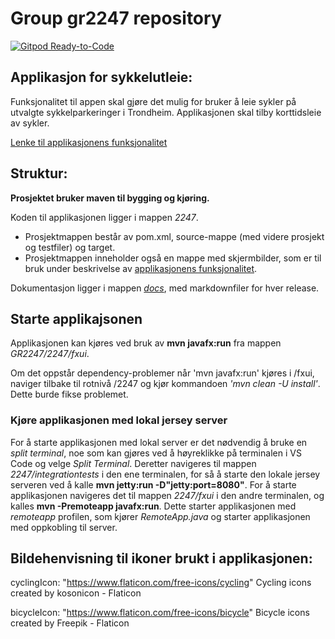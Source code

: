 # Group gr2247 repository 
 
 [![Gitpod Ready-to-Code](https://img.shields.io/badge/Gitpod-Ready--to--Code-blue?logo=gitpod)](https://gitpod.stud.ntnu.no/#https://gitlab.stud.idi.ntnu.no/it1901/groups-2022/gr2247/gr2247) 


## Applikasjon for sykkelutleie:

Funksjonalitet til appen skal gjøre det mulig for bruker å leie sykler på utvalgte sykkelparkeringer i Trondheim. Applikasjonen skal tilby korttidsleie av sykler.

[Lenke til applikasjonens funksjonalitet](2247/readme.md)

## Struktur:

**Prosjektet bruker maven til bygging og kjøring.**

Koden til applikasjonen ligger i mappen *2247*.
- Prosjektmappen består av pom.xml, source-mappe (med videre prosjekt og testfiler) og target.
- Prosjektmappen inneholder også en mappe med skjermbilder, som er til bruk under beskrivelse av [applikasjonens funksjonalitet](2247/readme.md).

Dokumentasjon ligger i mappen [*docs*](docs/), med markdownfiler for hver release.

## Starte applikajsonen

Applikasjonen kan kjøres ved bruk av **mvn javafx:run** fra mappen *GR2247/2247/fxui*. 

Om det oppstår dependency-problemer når 'mvn javafx:run' kjøres i /fxui, naviger tilbake til rotnivå /2247 og kjør kommandoen *'mvn clean -U install'*. Dette burde fikse problemet.

### Kjøre applikasjonen med lokal jersey server

For å starte applikasjonen med lokal server er det nødvendig å bruke en *split terminal*, noe som kan gjøres ved å høyreklikke på terminalen i VS Code og velge *Split Terminal*. 
Deretter navigeres til mappen *2247/integrationtests* i den ene terminalen, for så å starte den lokale jersey serveren ved å kalle **mvn jetty:run -D"jetty:port=8080"**. For å starte applikasjonen navigeres det til mappen *2247/fxui* i den andre terminalen, og kalles **mvn -Premoteapp javafx:run**. Dette starter applikasjonen med *remoteapp* profilen, som kjører *RemoteApp.java* og starter applikasjonen med oppkobling til server.  

## Bildehenvisning til ikoner brukt i applikasjonen:

cyclingIcon: "https://www.flaticon.com/free-icons/cycling" Cycling icons created by kosonicon - Flaticon

bicycleIcon: "https://www.flaticon.com/free-icons/bicycle" Bicycle icons created by Freepik - Flaticon